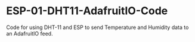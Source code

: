 # ESP-01-DHT11-AdafruitIO-Code
Code for using DHT-11 and ESP to send Temperature and Humidity data to an AdafruitIO feed.

